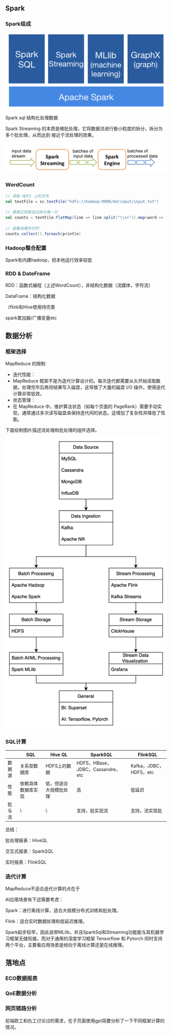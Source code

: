 



## Spark



### Spark组成

![image-20240514154054943](img/posts/计算框架调研与落地.asserts/image-20240514154054943.png)





Spark sql 结构化处理数据

Spark Streaming 的本质是微批处理，它将数据流进行极小粒度的拆分，拆分为多个批处理，从而达到 接近于流处理的效果。

![image-20240514154110378](img/posts/计算框架调研与落地.asserts/image-20240514154110378.png)



### WordCount

```scala
// 读取 HDFS 上的文件
val textFile = sc.textFile("hdfs://hadoop:9000/md/input/input.txt")

// 使用正则表达式拆分每一行
val counts = textFile.flatMap(line => line.split("\\s+")).map(word => (word, 1)).reduceByKey(_ + _)

// 收集结果并打印
counts.collect().foreach(println)

```



### Hadoop整合配置

Spark有内建hadoop，但本地运行效率较低



### RDD & DateFrame

RDD：函数式编程（上述WordCount），非结构化数据（流媒体，字符流）

DataFrame：结构化数据

（flink和Hive使用待完善



spark累加器/广播变量etc

## 数据分析

### 框架选择



MapReduce 的限制

- 迭代性能：
- MapReduce 框架不是为迭代计算设计的。每次迭代都需要从头开始读取数据，处理完毕后再将结果写入磁盘，这导致了大量的磁盘 I/O 操作，使得迭代计算非常低效。
- 状态管理：
- 在 MapReduce 中，维护算法状态（如每个页面的 PageRank）需要手动实现，通常通过多次读写磁盘来保持迭代间的状态。这增加了复杂性并降低了性能。

下面绘制图片描述流处理和批处理的组件选择。

![img](img/posts/计算框架调研与落地.asserts/img.png)

### SQL计算

|        | SQL                | Hive QL                | SparkSQL                          | FlinkSQL               |
| ------ | ------------------ | ---------------------- | --------------------------------- | ---------------------- |
| 数据源 | 关系型数据库       | HDFS上的数据           | HDFS，HBase，JDBC，Cassandre，etc | Kafka，JDBC，HDFS，etc |
| 性能   | 依赖具体数据库实现 | 低，但适合大规模批处理 | 高                                | 低延迟                 |
| 批与流 | \                  | \                      | 支持，批实现流                    | 支持，流实现批         |

总结：

批处理报表：HiveQL

交互式报表：SparkSQL

实时报表：FlinkSQL



### 迭代计算

MapReduce不适合迭代计算的点在于

AI应用场景有下述需要考虑：

Spark：进行离线计算，适合大规模分布式训练和批处理。

Flink：适合实时数据处理和低延迟推理。

Spark起步较早，因此自带MLlib，并且SparkSql和Streaming功能能与其机器学习框架无缝衔接。而对于通用的深度学习框架 Tensorflow 和 Pytorch 同时支持两个平台，主要看应用场景是倾向于离线计算还是在线推理。





## 落地点

### ECO数据报表



### QoE数据分析



### 网页链路分析

前端欧工和仇工讨论过的需求，在子页面使用gpt简要分析了一下不同框架计算的情况。